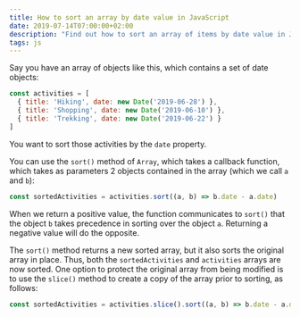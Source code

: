 ```yaml
---
title: How to sort an array by date value in JavaScript
date: 2019-07-14T07:00:00+02:00
description: "Find out how to sort an array of items by date value in JavaScript"
tags: js
---
```


Say you have an array of objects like this, which contains a set of date objects:

```js
const activities = [
  { title: 'Hiking', date: new Date('2019-06-28') },
  { title: 'Shopping', date: new Date('2019-06-10') },
  { title: 'Trekking', date: new Date('2019-06-22') }
]
```

You want to sort those activities by the `date` property.

You can use the `sort()` method of `Array`, which takes a callback function, which takes as parameters 2 objects contained in the array (which we call `a` and `b`):

```js
const sortedActivities = activities.sort((a, b) => b.date - a.date)
```

When we return a positive value, the function communicates to `sort()` that the object `b` takes precedence in sorting over the object `a`. Returning a negative value will do the opposite.

The `sort()` method returns a new sorted array, but it also sorts the original array in place. Thus, both the `sortedActivities` and `activities` arrays are now sorted. One option to protect the original array from being modified is to use the `slice()` method to create a copy of the array prior to sorting, as follows:

```js
const sortedActivities = activities.slice().sort((a, b) => b.date - a.date)
```
